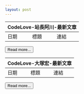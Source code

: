 ```yaml
---
layout: post
---
```


<table id="dataTable_howtomakeaturn">
  <thead>
    <tr>
      <th colspan="3">CodeLove-站長阿川-最新文章</th>
    </tr>
  </thead>
  <tbody>
  <tr>
    <td>日期</td>
    <td>標題</td>
    <td>連結</td>
  </tr>
  </tbody>
</table>

<input type="button" id="btnMore_howtomakeaturn" value="Read more...">
<br>

<table id="dataTable_hung19091">
  <thead>
    <tr>
      <th colspan="3">CodeLove-大塚宏-最新文章</th>
    </tr>
  </thead>
  <tbody>
  <tr>
    <td>日期</td>
    <td>標題</td>
    <td>連結</td>
  </tr>
  </tbody>
</table>

<input type="button" id="btnMore_hung19091" value="Read more...">

<script>
  let api_howtomakeaturn = setAPI("howtomakeaturn");
  api_howtomakeaturn.call();  
  api_howtomakeaturn.btn.onclick = function () {
      api_howtomakeaturn.call();
  };

  let api_hung19091 = setAPI("hung19091");
  api_hung19091.call();  
  api_hung19091.btn.onclick = function () {
      api_hung19091.call();
  };

  function setAPI(user){    
    let obj = {
      url: "https://codelove.tw/api/posts?username=" + user + "&per_page=5&page=",
      pageCount: 1,
      table: document.getElementById("dataTable_" + user),
      btn: document.getElementById("btnMore_" + user),
      call: function(){
        let tmpURL = this.url + this.pageCount;
        let tmpTable = this.table;
        callAPI(tmpURL, tmpTable);
        this.pageCount += 1;
      }
    };
    
    return obj;
  }
  
  function callAPI(url, table){
    fetch(url)
      .then((res) => {
        const data = res.json();
        return data;
      })
      .then((data) => {
        //console.log(data);
        if(data.length == 0){
          alert('沒有更多文章了!');          
          return;
        }
        for (let i = 0; i < data.length; i++) {
          let dr = document.createElement("TR");
    
          let dc_date = document.createElement("TD");
          let postDate = new Date(data[i]['published_at']);
          let year = postDate.getFullYear();
          let month = postDate.getMonth();
          let day = postDate.getDate();
          let formatDate = `${year}-${month}-${day}`;
          let txt = document.createTextNode(formatDate);
          dc_date.appendChild(txt);
          dc_date.style.width = '20%';
          dr.appendChild(dc_date);
          
          let dc_title = document.createElement("TD");
          txt = document.createTextNode(data[i]['title']);
          dc_title.appendChild(txt);
          dr.appendChild(dc_title);
    
          let dc_url = document.createElement("TD");
          let url = document.createElement("a");
          url.href = data[i]['canonical_url'];
          url.innerHTML = data[i]['id'];
          url.target="_blank";
          dc_url.appendChild(url);
          dr.appendChild(dc_url);
          
          table.appendChild(dr);
        }
      });
  }
</script>
